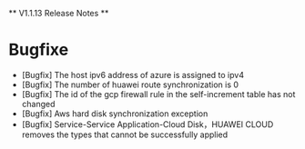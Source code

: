 ** V1.1.13 Release Notes **

# Bugfixe
- [Bugfix] The host ipv6 address of azure is assigned to ipv4
- [Bugfix] The number of huawei route synchronization is 0
- [Bugfix] The id of the gcp firewall rule in the self-increment table has not changed
- [Bugfix] Aws hard disk synchronization exception
- [Bugfix] Service-Service Application-Cloud Disk，HUAWEI CLOUD removes the types that cannot be successfully applied